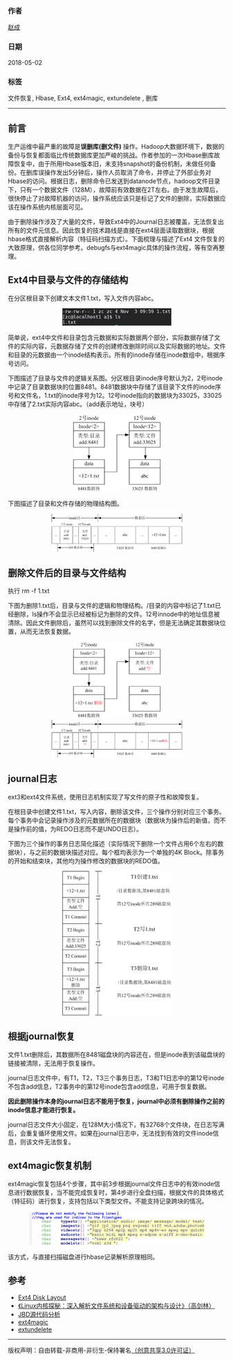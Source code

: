 ### 作者
[赵成](https://github.com/ChengXiaoZ)

### 日期               
2018-05-02

### 标签
文件恢复, Hbase, Ext4, ext4magic, extundelete , 删库

----


## 前言
生产运维中最严重的故障是**误删库(删文件)** 操作。Hadoop大数据环境下，数据的备份与恢复都面临比传统数据库更加严峻的挑战。作者参加的一次Hbase删库故障恢复中，由于所用Hbase版本旧，未支持snapshot的备份机制，未做任何备份。在删库误操作发出5分钟后，操作人员取消了命令，并停止了外部业务对Hbase的访问。根据日志，删除命令已发送到datanode节点，hadoop文件目录下，只有一个数据文件（128M），故障前有效数据在2T左右。由于发生故障后，很快停止了对故障机器的访问，操作系统应该只是标记了文件的删除，实际数据应该在操作系统内核层面可见。

由于删除操作涉及了大量的文件，导致Ext4中的Journal日志被覆盖，无法恢复出所有的文件元信息。因此恢复的技术路线是直接在ext4层面读取数据块，根据hbase格式直接解析内容（特征码扫描方式）。下面梳理与描述了Ext4 文件恢复的大致原理，供各位同学参考。debugfs与ext4magic具体的操作流程，等有空再整理。

## Ext4中目录与文件的存储结构

在分区根目录下创建文本文件1.txt，写入文件内容abc。
<div align=center><img width="50%" height="50%" src="https://raw.githubusercontent.com/ChengXiaoZ/docs/master/media/2018-05-02-dir.png"/></div>

简单说，ext4中文件和目录包含元数据和实际数据两个部分，实际数据存储了文件的实际内容，元数据存储了文件的创建修改删除时间以及实际数据的地址。文件和目录的元数据由一个inode结构表示。所有的inode存储在inode数组中，根据序号访问。

下图描述了目录与文件的逻辑关系图。分区根目录inode序号默认为2，2号inode中记录了目录数据块的位置8481。8481数据块中存储了该目录下文件的inode序号和文件名，1.txt的inode序号为12。12号inode指向的数据块为33025，33025中存储了2.txt实际内容abc。（add表示地址，块号）

<div align=center><img width="40%" height="40%" src="https://raw.githubusercontent.com/ChengXiaoZ/docs/master/media/2018-05-02-create-file-dir.png"/></div>

下图描述了目录和文件存储的物理结构图。
<div align=center><img width="60%" height="50%" src="https://raw.githubusercontent.com/ChengXiaoZ/docs/master/media/2018-05-02-create-file-dir-block.png"/></div>

## 删除文件后的目录与文件结构

执行 rm -f 1.txt

下图为删除1.txt后，目录与文件的逻辑和物理结构。/目录的内容中标记了1.txt已经删除，ls操作不会显示已经被标记为删除的文件。12号innode中的地址信息被清除。因此文件删除后，虽然可以找到删除文件的名字，但是无法确定其数据块位置，从而无法恢复数据。

<div align=center><img width="40%" height="40%" src="https://raw.githubusercontent.com/ChengXiaoZ/docs/master/media/2018-05-02-del-file-dir.png"/></div>

<div align=center><img width="60%" height="60%" src="https://raw.githubusercontent.com/ChengXiaoZ/docs/master/media/2018-05-02-del-file-dir-block.png"/></div>

## journal日志
ext3和ext4文件系统，使用日志机制实现了写文件的原子性和故障恢复。

在根目录中创建文件1.txt，写入内容，删除该文件，三个操作分别对应三个事务。每个事务中会记录操作涉及的元数据所在的数据块（数据块为操作后的新值，而不是操作前的值，为REDO日志而不是UNDO日志）。

下图为三个操作的事务日志简化描述（实际情况下删除一个文件占用6个左右的数据块），与之前的数据块描述对应。每个框均表示为一个单独的4K Block。除事务的开始和结束块，其他均为操作修改的数据块的REDO值。

<div align=center><img width="50%" height="50%" src="https://raw.githubusercontent.com/ChengXiaoZ/docs/master/media/2018-05-02-journal.png"/></div>

## 根据journal恢复

文件1.txt删除后，其数据所在8481磁盘块的内容还在，但是inode表到该磁盘块的链接被清除，无法用于恢复操作。

journal日志文件中，有T1，T2，T3三个事务日志，T3和T1日志中的第12号inode不包含add信息，T2事务中的第12号inode包含add信息，可用于恢复数据。

**因此删除操作本身的journal日志不能用于恢复，journal中必须有删除操作之前的inode信息才能进行恢复。**

journal日志文件大小固定，在128M大小情况下，有32768个文件块，在日志写满后，会重复循环使用文件。如果在journal日志中，无法找到有效的文件inode信息，则该文件无法恢复。

## ext4magic恢复机制
ext4magic恢复包括4个步骤，其中前3步根据journal文件日志中的有效inode信息进行数据恢复，当不能完成恢复时，第4步进行全盘扫描，根据文件的具体格式（特征码）进行恢复，支持包括以下类型文件。不能支持记录跨块的情况。

<div align=center><img width="80%" height="80%" src="https://raw.githubusercontent.com/ChengXiaoZ/docs/master/media/2018-05-02-ext4magic.png"/></div>

该方式，与直接扫描磁盘进行hbase记录解析原理相同。

## 参考
* [Ext4 Disk Layout](https://ext4.wiki.kernel.org/index.php/Ext4_Disk_Layout)
* [《Linux内核探秘：深入解析文件系统和设备驱动的架构与设计》（高剑林）](https://www.amazon.cn/dp/B00IHSW38Y/)
* [JBD源代码分析](https://wenku.baidu.com/view/b7c2148bd0d233d4b14e695f.html)
* [ext4magic](https://sourceforge.net/projects/ext4magic/) 
* [extundelete](http://extundelete.sourceforge.net) 

----

版权声明：自由转载-非商用-非衍生-保持署名[（创意共享3.0许可证）](https://creativecommons.org/licenses/by-nc-nd/3.0/deed.zh)

